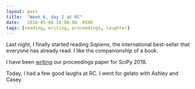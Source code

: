 ```yaml
---
layout: post
title:  "Week 6, day 2 at RC"
date:   2018-05-08 16:00:00 -0500
tags: [reading, writing, proceedings, laughter]
---
```

Last night, I finally started reading *Sapiens*, the international best-seller
that everyone has already read. I like the companionship of a book.

I have been
[writing](https://github.com/scipy-conference/scipy_proceedings#general-information-and-guidelines-for-authors)
our proceedings paper for SciPy 2018.

Today, I had a few good laughs at RC. I went for gelato with Ashley and Casey.
